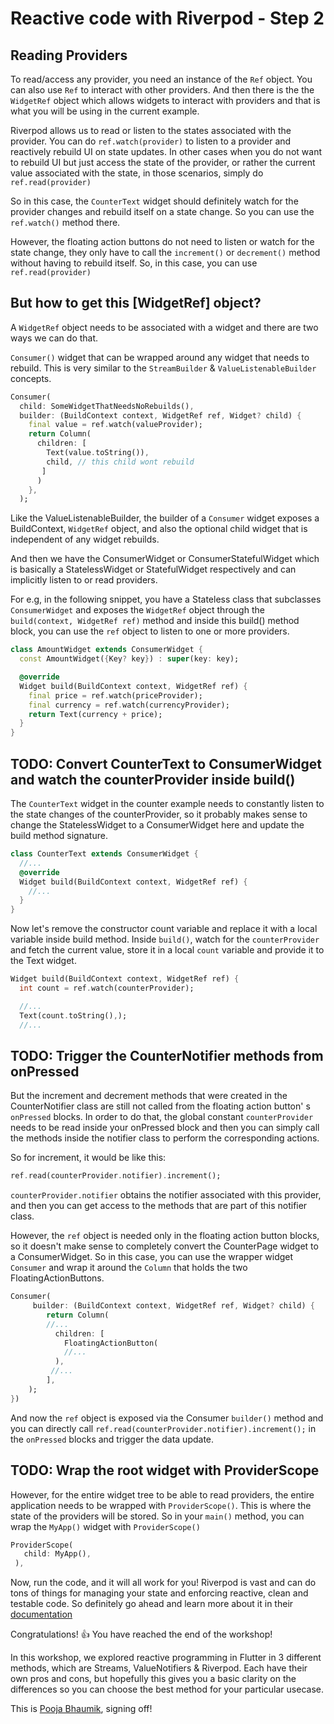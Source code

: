 # Reactive code with Riverpod - Step 2

## Reading Providers

To read/access any provider, you need an instance of the `Ref` object. You can also use `Ref` to
interact with other providers. And then there is the the `WidgetRef` object which allows widgets to
interact with providers and that is what you will be using in the current example.

Riverpod allows us to read or listen to the states associated with the provider. You can
do ``ref.watch(provider)`` to listen to a provider and reactively rebuild UI on state updates. In
other cases when you do not want to rebuild UI but just access the state of the provider, or rather
the current value associated with the state, in those scenarios, simply do ``ref.read(provider)``

So in this case, the `CounterText` widget should definitely watch for the provider changes and
rebuild itself on a state change. So you can use the `ref.watch()` method there.

However, the floating action buttons do not need to listen or watch for the state change, they only
have to call the `increment()` or `decrement()` method without having to rebuild itself. So, in this
case, you can use ``ref.read(provider)``

## But how to get this [WidgetRef] object?

A `WidgetRef` object needs to be associated with a widget and there are two ways we can do that.

`Consumer()` widget that can be wrapped around any widget that needs to rebuild. This is very
similar to the `StreamBuilder` & `ValueListenableBuilder` concepts.

```dart
Consumer(
  child: SomeWidgetThatNeedsNoRebuilds(),
  builder: (BuildContext context, WidgetRef ref, Widget? child) {
    final value = ref.watch(valueProvider);
    return Column(
      children: [
        Text(value.toString()), 
        child, // this child wont rebuild
       ]
      )
    },
  );
```

Like the ValueListenableBuilder, the builder of a `Consumer` widget exposes a BuildContext, `WidgetRef` object, and also the optional child
widget that is independent of any widget rebuilds.

And then we have the ConsumerWidget or ConsumerStatefulWidget which is basically a StatelessWidget
or StatefulWidget respectively and can implicitly listen to or read providers.

For e.g, in the following snippet, you have a Stateless class that subclasses `ConsumerWidget` and
exposes the `WidgetRef` object through the `build(context, WidgetRef ref)` method and inside this build() method block, you can use
the `ref` object to listen to one or more providers.

```dart
class AmountWidget extends ConsumerWidget {
  const AmountWidget({Key? key}) : super(key: key);

  @override
  Widget build(BuildContext context, WidgetRef ref) {
    final price = ref.watch(priceProvider);
    final currency = ref.watch(currencyProvider);
    return Text(currency + price);
  }
}
```

## TODO: Convert CounterText to ConsumerWidget and watch the counterProvider inside build()

The `CounterText` widget in the counter example needs to constantly listen to the state changes of
the counterProvider, so it probably makes sense to change the StatelessWidget to a ConsumerWidget
here and update the build method signature.

```dart
class CounterText extends ConsumerWidget {
  //...
  @override
  Widget build(BuildContext context, WidgetRef ref) {
    //...
  }
}
```

Now let's remove the constructor count variable and replace it with a local variable inside build
method. Inside `build()`, watch for the `counterProvider` and fetch the current value, store it in a local `count` variable and
provide it to the Text widget.

```dart
Widget build(BuildContext context, WidgetRef ref) {
  int count = ref.watch(counterProvider);

  //...
  Text(count.toString(),);
  //...
```

## TODO: Trigger the CounterNotifier methods from onPressed

But the increment and decrement methods that were created in the CounterNotifier class are still not called from the floating action button'
s `onPressed`
blocks. In order to do that, the global constant `counterProvider` needs to be read inside your onPressed block and then you can simply call the methods inside the notifier class to
perform the corresponding actions.

So for increment, it would be like this:

```dart
ref.read(counterProvider.notifier).increment();
```

``counterProvider.notifier`` obtains the notifier associated with this provider, and then you can
get access to the methods that are part of this notifier class.

However, the `ref` object is needed only in the floating action button blocks, so it doesn't make sense to
completely convert the CounterPage widget to a ConsumerWidget. So in this case, you can use the
wrapper widget `Consumer` and wrap it around the `Column` that holds the two FloatingActionButtons.

```dart
Consumer(
     builder: (BuildContext context, WidgetRef ref, Widget? child) {
        return Column(
        //...
          children: [
            FloatingActionButton(
            //...
          ),
         //...
        ],
    );
})
```

And now the `ref` object is exposed via the Consumer `builder()` method and you can directly call `ref.read(counterProvider.notifier).increment();` in the `onPressed`
blocks and trigger the data update.

## TODO: Wrap the root widget with ProviderScope
However, for the entire widget tree to be able to read providers, the entire application needs to be wrapped
with ``ProviderScope()``. This is where the state of the providers will be stored. So in
your `main()` method, you can wrap the `MyApp()` widget with `ProviderScope()`

```dart
ProviderScope(
   child: MyApp(),
 ),
```

Now, run the code, and it will all work for you! Riverpod is vast and can do tons of things for
managing your state and enforcing reactive, clean and testable code. So definitely go ahead and
learn more about it in their [documentation](https://riverpod.dev/docs)

Congratulations! 👍 You have reached the end of the workshop!

In this workshop, we explored reactive programming in Flutter in 3 different methods, which are Streams, ValueNotifiers & Riverpod. Each have their own pros and cons, but hopefully this gives you a basic clarity on the differences so you can choose the
best method for your particular usecase. 

This is [Pooja Bhaumik](https://twitter.com/pooja_bhaumik), signing off!


